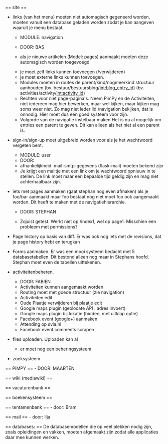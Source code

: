 == site ==

* links (van het menu) moeten niet automagisch gegeneerd worden, moeten vanuit
een database geladen worden zodat je kan aangeven waaruit je menu bestaat.
    - MODULE: navigation
    - DOOR: BAS

    - als je nieuwe artikelen (Model: pages) aanmaakt moeten deze automagisch
    worden toegevoegd
    + je moet zelf links kunnen toevoegen (/verwijderen)
    + je moet externe links kunnen toevoegen.
    - Modules moeten in routes de parent/kind/nogmeerkind structuur aanhouden
      (bv. bestuur/bestuursblog/<int:blog_entry_id>)
      (bv. activities/activity/<int:activity_id>)
    - Rechten voor niet page-pagina's. Neem PimPy en de Activiteiten, niet
    iedereen mag hier bewerken, maar wel kijken, maar kijken mag soms weer
    niet. Zo mag niet ieder lid /navigation bekijken, dat is onnodig. Hier moet
    dus een goed systeem voor zijn.
    - Volgorde van de navigatie instelbaar maken
        Het is nu al mogelijk om entries een parent te geven. Dit kan alleen
        als het niet al een parent is.

* sign-in/sign-up moet uitgebreid worden voor als je het wachtwoord vergeten bent.
    - MODULE: user
    - DOOR:
    - afhankelijkheid: mail-smtp-gegevens (flask-mail) moeten bekend zijn
    - Je krijgt een mailtje met een link om je wachtwoord opnieuw in te stellen.
    De link moet maar een bepaalde tijd geldig zijn en mag niet achterhaalbaar
    zijn.

* iets met pages aanmaken (gaat stephan nog even afmaken) als je foo/bar aanmaakt
maar foo bestaat nog niet moet foo ook aangemaakt worden. Dit heeft te maken met
de navigatiehierarchie.
    - DOOR: STEPHAN

    - Zojuist getest. Werkt niet op /index1, wel op page1. Misschien een
    probleem met permissions?

* Page history op basis van diff. Er was ook nog iets met de revisions, dat je
page history hebt en terugkan

* Forms aanmaken. Er was een mooi systeem bedacht met 5 databasetabellen. Dit
bestond alleen nog maar in Stephans hoofd. Stephan moet even de tabellen
uittekenen.

* activiteitenbeheren.
    - DOOR: FABIEN
    + Activiteiten kunnen aangemaakt worden
    + Routing moet met goede structuur (zie navigation)
    + Activiteiten edit
    + Oude Plaatje verwijderen bij plaatje edit
    + Google maps plugin (geolocate API : adres invoert)
    - Google maps plugin bij lokatie (hidden, met uitklap optie)
    - Facebook event (google+) aanmaken
    - Attending op svia.nl
    - Facebook event comments scrapen

* files uploaden. Uploaden kan al
    - er moet nog een beheringsysteem

* zoeksysteem

== PIMPY ==
    - DOOR: MAARTEN

== wiki (mediawiki) ==

== vacaturenbank ==

== boekensysteem ==

== tentamenbank ==
    - door: Bram

== mail ==
    - door: Ilja

== databases: ==
De databasemodellen die op veel plekken nodig zijn, zoals opleidingen en vakken,
moeten afgemaakt zijn zodat alle applicaties daar mee kunnen werken.
